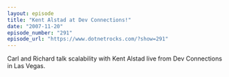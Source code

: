```yaml
---
layout: episode
title: "Kent Alstad at Dev Connections!"
date: "2007-11-20"
episode_number: "291"
episode_url: "https://www.dotnetrocks.com/?show=291"
---
```


Carl and Richard talk scalability with Kent Alstad live from Dev Connections in Las Vegas.
